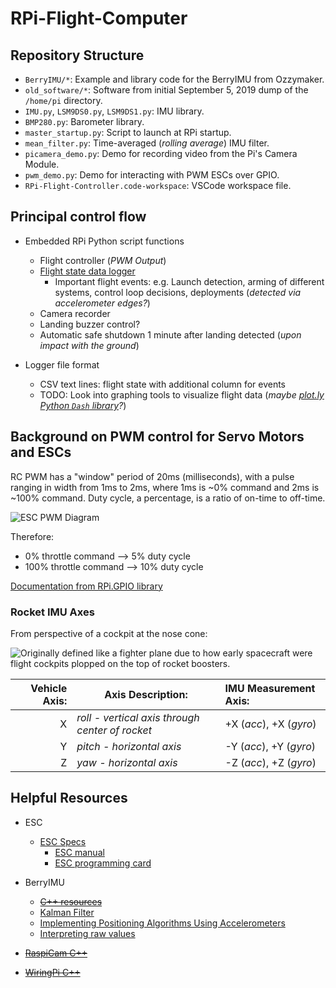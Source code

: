 # RPi-Flight-Computer

## Repository Structure

- `BerryIMU/*`: Example and library code for the BerryIMU from Ozzymaker.
- `old_software/*`: Software from initial September 5, 2019 dump of the `/home/pi` directory.
- `IMU.py`, `LSM9DS0.py`, `LSM9DS1.py`: IMU library.
- `BMP280.py`: Barometer library.
- `master_startup.py`: Script to launch at RPi startup.
- `mean_filter.py`: Time-averaged (*rolling average*) IMU filter.
- `picamera_demo.py`: Demo for recording video from the Pi's Camera Module.
- `pwm_demo.py`: Demo for interacting with PWM ESCs over GPIO.
- `RPi-Flight-Controller.code-workspace`: VSCode workspace file.

## Principal control flow

- Embedded RPi Python script functions
  - Flight controller (*PWM Output*)
  - [Flight state data logger](http://ozzmaker.com/product/berryimu-accelerometer-gyroscope-magnetometer-barometricaltitude-sensor)
    - Important flight events: e.g. Launch detection, arming of different systems, control loop decisions, deployments (*detected via accelerometer edges?*)
  - Camera recorder
  - Landing buzzer control?
  - Automatic safe shutdown 1 minute after landing detected (*upon impact with the ground*)

- Logger file format
  - CSV text lines: flight state with additional column for events
  - TODO: Look into graphing tools to visualize flight data (*maybe [plot.ly Python `Dash` library](https://dash.plot.ly/)?*)

## Background on PWM control for Servo Motors and ESCs

RC PWM has a "window" period of 20ms (milliseconds), with a pulse ranging in width from 1ms to 2ms, where 1ms is ~0% command and 2ms is ~100% command. Duty cycle, a percentage, is a ratio of on-time to off-time.

![ESC PWM Diagram](https://upload.wikimedia.org/wikipedia/commons/b/b7/Sinais_controle_servomotor.JPG)

Therefore:

- 0% throttle command --> 5% duty cycle
- 100% throttle command --> 10% duty cycle

[Documentation from RPi.GPIO library](https://sourceforge.net/p/raspberry-gpio-python/wiki/PWM)

### Rocket IMU Axes

From perspective of a cockpit at the nose cone:

![Originally defined like a fighter plane due to how early spacecraft were flight cockpits plopped on the top of rocket boosters.](https://qph.fs.quoracdn.net/main-qimg-67b906f1ec6e62819e16134e76b8830f-c)

| Vehicle Axis: | Axis Description: | IMU Measurement Axis: |
|--------------:|-------------------|:----------------------|
| X | *roll - vertical axis through center of rocket* | +X (*acc*), +X (*gyro*) |
| Y | *pitch - horizontal axis* | -Y (*acc*), +Y (*gyro*) |
| Z | *yaw - horizontal axis* | -Z (*acc*), +Z (*gyro*) |

## Helpful Resources

- ESC
  - [ESC Specs](https://hobbyking.com/en_us/turnigy-monster-2000-200a-4-12s-brushless-esc.html)
    - [ESC manual](https://cdn-global-hk.hobbyking.com/media/file/969150300X462171X21.pdf)
    - [ESC programming card](https://hobbyking.com/en_us/turnigy-monster-2000-esc-programming-card.html)

- BerryIMU
  - ~~[C++ resources](http://ozzmaker.com/product/berryimu-accelerometer-gyroscope-magnetometer-barometricaltitude-sensor/#Guides%20and%20Tutorials)~~
  - [Kalman Filter](http://ozzmaker.com/guide-interfacing-gyro-accelerometer-raspberry-pi-kalman-filter)
  - [Implementing Positioning Algorithms Using Accelerometers](https://www.nxp.com/docs/en/application-note/AN3397.pdf)
  - [Interpreting raw values](http://ozzmaker.com/accelerometer-to-g)
- ~~[RaspiCam C++](https://www.uco.es/investiga/grupos/ava/node/40)~~
- ~~[WiringPi C++](https://www.youtube.com/watch?v=J6KsTz6hjfU)~~
